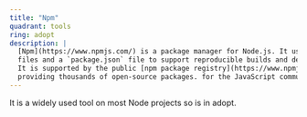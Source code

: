 ```yaml
---
title: "Npm"
quadrant: tools
ring: adopt
description: |
  [Npm](https://www.npmjs.com/) is a package manager for Node.js. It uses lock
  files and a `package.json` file to support reproducible builds and deployments.
  It is supported by the public [npm package registry](https://www.npmjs.com)
  providing thousands of open-source packages. for the JavaScript community.
---
```


It is a widely used tool on most Node projects so is in adopt.
